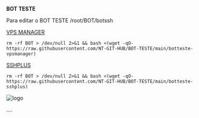 
__BOT TESTE__

Para editar o BOT TESTE /root/BOT/botssh

<!-- Abre uma nova janela -->
<a href="https://github.com/NT-GIT-HUB/VPS-MANAGER-1.0" target="_blank">
  VPS MANAGER
</a>

```rm -rf BOT > /dev/null 2>&1 && bash <(wget -qO- https://raw.githubusercontent.com/NT-GIT-HUB/BOT-TESTE/main/botteste-vpsmanager)```

<!-- Abre uma nova janela -->
<a href="https://github.com/rodrigo12xd/SSHPLUS" target="_blank">
  SSHPLUS
</a>

```rm -rf BOT > /dev/null 2>&1 && bash <(wget -qO- https://raw.githubusercontent.com/NT-GIT-HUB/BOT-TESTE/main/botteste-sshplus)```


![logo](https://github.com/NT-GIT-HUB/BOT-TESTE/blob/main/home.png)

....
